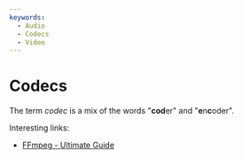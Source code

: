 ```yaml
---
keywords:
  - Audio
  - Codecs
  - Video
---
```

# Codecs

The term _codec_ is a mix of the words "<strong>cod</strong>er" and "<strong>e</strong>n<strong>c</strong>oder". 

Interesting links:

- [FFmpeg - Ultimate Guide](https://img.ly/blog/ultimate-guide-to-ffmpeg/)
